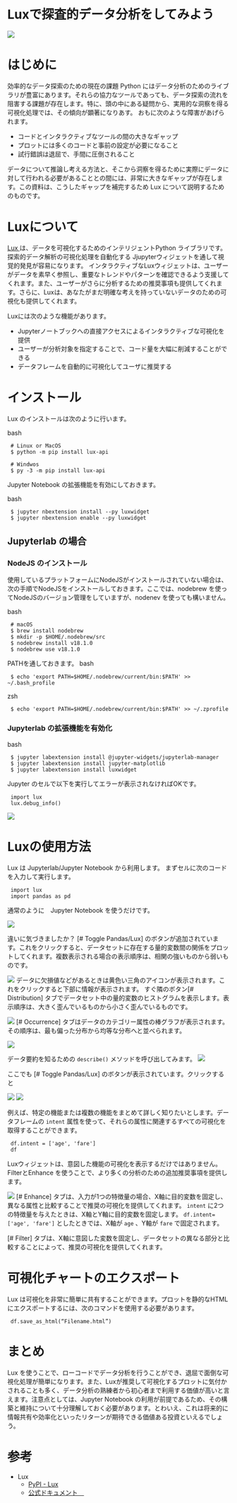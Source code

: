 Luxで探査的データ分析をしてみよう
=================

![](images/lux_logo.png)

# はじめに
効率的なデータ探索のための現在の課題
Python にはデータ分析のためのライブラリが豊富にあります。それらの協力なツールであっても、データ探索の流れを阻害する課題が存在します。特に、頭の中にある疑問から、実用的な洞察を得る可視化処理では、その傾向が顕著になりあす。
おもに次のような障害があげられます。

  - コードとインタラクティブなツールの間の大きなギャップ
  - プロットには多くのコードと事前の設定が必要になること
  - 試行錯誤は退屈で、手間に圧倒されること

データについて推論し考える方法と、そこから洞察を得るために実際にデータに対して行われる必要があることとの間には、非常に大きなギャップが存在します。この資料は、こうしたギャップを補完するため Lux について説明するためのものです。

# Luxについて
[Lux ](https://pypi.org/project/lux/) は、データを可視化するためのインテリジェントPython ライブラリです。探索的データ解析の可視化処理を自動化する Jjupyterウィジェットを通して視覚的発見が容易になります。
インタラクティブなLuxウィジェットは、ユーザーがデータを素早く参照し、重要なトレンドやパターンを確認できるよう支援してくれます。また、ユーザーがさらに分析するための推奨事項も提供してくれます。さらに、Luxは、あなたがまだ明確な考えを持っていないデータのための可視化も提供してくれます。

Luxには次のような機能があります。

  - Jupyterノートブックへの直接アクセスによるインタラクティブな可視化を提供
  - ユーザーが分析対象を指定することで、コード量を大幅に削減することができる
  - データフレームを自動的に可視化してユーザに推奨する

# インストール

Lux のインストールは次のように行います。

 bash
```
 # Linux or MacOS
 $ python -m pip install lux-api

 # Windwos
 $ py -3 -m pip install lux-api
```

Jupyter Notebook の拡張機能を有効にしておきます。

 bash
```
 $ jupyter nbextension install --py luxwidget
 $ jupyter nbextension enable --py luxwidget

```

## Jupyterlab の場合
### NodeJS のインストール
使用しているプラットフォームにNodeJSがインストールされていない場合は、次の手順でNodeJSをインストールしておきます。ここでは、nodebrew を使ってNodeJSのバージョン管理をしていますが、nodenev を使っても構いません。

 bash
```
 # macOS
 $ brew install nodebrew
 $ mkdir -p $HOME/.nodebrew/src
 $ nodebrew install v18.1.0
 $ nodebrew use v18.1.0
```

PATHを通しておきます。
 bash
```
 $ echo 'export PATH=$HOME/.nodebrew/current/bin:$PATH' >> ~/.bash_profile
```

 zsh
```
 $ echo 'export PATH=$HOME/.nodebrew/current/bin:$PATH' >> ~/.zprofile
```


### Jupyterlab の拡張機能を有効化

 bash
```
 $ jupyter labextension install @jupyter-widgets/jupyterlab-manager
 $ jupyter labextension install jupyter-matplotlib
 $ jupyter labextension install luxwidget
```

Jupyter のセルで以下を実行してエラーが表示されなければOKです。


```
 import lux
 lux.debug_info()
```

![](images/Lux_debug_info.png)

# Luxの使用方法
Lux は Jupyterlab/Jupyter Notebook から利用します。
まずセルに次のコードを入力して実行します。


```
 import lux
 import pandas as pd
```

通常のように　Jupyter Notebook を使うだけです。

![](images/Lux_head.png)

違いに気づきましたか？ [# Toggle Pandas/Lux] のボタンが追加されています。これをクリックすると、データセットに存在する量的変数間の関係をプロットしてくれます。複数表示される場合の表示順序は、相関の強いものから弱いものです。


![](images/Lux_head_correltion.png)
データに欠損値などがあるときは黄色い三角のアイコンが表示されます。これをクリックすると下部に情報が表示されます。
すぐ隣のボタン[# Distribution] タブでデータセット中の量的変数のヒストグラムを表示します。表示順序は、大きく歪んでいるものから小さく歪んでいるものです。


![](images/Lux_head_distribution.png)
[# Occurrence] タブはデータのカテゴリー属性の棒グラフが表示されます。その順序は、最も偏った分布から均等な分布へと並べられます。


![](images/Lux_head_occurrence.png)

データ要約を知るための  `describe()` メソッドを呼び出してみます。
![](imags/Lux_describe.png)

ここでも [# Toggle Pandas/Lux] のボタンが表示されています。クリックすると


![](images/Lux_describe_distibution.png)
![](images/Lux_describe_occurrence.png)

例えば、特定の機能または複数の機能をまとめて詳しく知りたいとします。データフレームの `intent` 属性を使って、それらの属性に関連するすべての可視化を取得することができます。


```
 df.intent = ['age', 'fare']
 df
```

Luxウィジェットは、意図した機能の可視化を表示するだけではありません。FilterとEnhance を使うことで、より多くの分析のための追加推奨事項を提供します。

![](images/Lux_intent_enhance.png)
[# Enhance] タブは、入力が1つの特徴量の場合、X軸に目的変数を固定し、異なる属性と比較することで推奨の可視化を提供してくれます。 `intent` に2つの特徴量を与えたときは、X軸とY軸に目的変数を固定します。 `df.intent=['age', 'fare']` としたときでは、X軸が  `age` 、Y軸が  `fare` で固定されます。

[# Filter] タブは、X軸に意図した変数を固定し、データセットの異なる部分と比較することによって、推奨の可視化を提供してくれます。

# 可視化チャートのエクスポート
Lux は可視化を非常に簡単に共有することができます。プロットを静的なHTMLにエクスポートするには、次のコマンドを使用する必要があります。


```
 df.save_as_html(“Filename.html”)
```


# まとめ
Lux を使うことで、ローコードでデータ分析を行うことができ、退屈で面倒な可視化処理が簡単になります。また、Luxが推奨して可視化するプロットに気付かされることも多く、データ分析の熟練者から初心者まで利用する価値が高いと言えます。注意点としては、Jupyter Notebook の利用が前提であるため、その構築と維持について十分理解しておく必要があります。とわいえ、これは将来的に情報共有や効率化といったリターンが期待できる価値ある投資といえるでしょう。



# 参考
- Lux
  - [PyPI - Lux ](https://pypi.org/project/lux/)
  - [公式ドキュメント　](https://lux-api.readthedocs.io/en/latest/)



